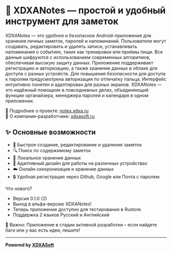 # 📝 XDXANotes — простой и удобный инструмент для заметок

XDXANotes — это удобное и безопасное Android-приложение для хранения личных заметок, паролей и напоминаний. Пользователи могут создавать, редактировать и удалять записи, устанавливать напоминания о событиях, таких как тренировки или приёмы пищи. Все данные шифруются с использованием современных алгоритмов, обеспечивая высокую защиту данных. Приложение поддерживает регистрацию и авторизацию, а также хранение данных в облаке для доступа с разных устройств. Для повышения безопасности для доступа к паролям предусмотрена авторизация по отпечатку пальца. Интерфейс интуитивно понятен и адаптирован для разных экранов. XDXANotes — это надёжный помощник в повседневных делах, объединяющий функции органайзера, менеджера паролей и календаря в одном приложении.

🔗 Подробнее о проекте: [notes.xdxa.ru](https://notes.xdxa.ru)  
🏢 О компании-разработчике: [xdxasoft.ru](https://xdxasoft.ru)

## ✨ Основные возможности
- 📄 Быстрое создание, редактирование и удаление заметок
- 🔍 Поиск по содержимому заметок
- 💾 Локальное хранение данных 
- 📱 Адаптивный дизайн для работы на различных устройствах
- ☁️ Онлайн синхронизация и хранение данных
- 🔒 Удобная регистрация через Github, Google или Почта с паролем

Что нового?
- Версия 0.1.0 (2)
- Выход в альфа-версию XDXANotes!
- Теперь приложение доступно для тестирования в Rustore.
- Поддержка 2 языков Русский и Английский

📢 Важно:
Приложение в стадии активной разработки – если найдете баги или у вас есть идеи, пишите!

---

**Powered by [XDXASoft](https://xdxasoft.ru)**
